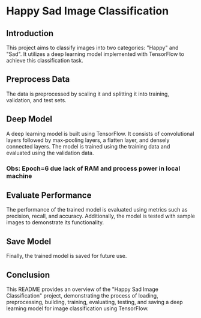 # Happy Sad Image Classification

## Introduction
This project aims to classify images into two categories: "Happy" and "Sad". It utilizes a deep learning model implemented with TensorFlow to achieve this classification task.

## Preprocess Data
The data is preprocessed by scaling it and splitting it into training, validation, and test sets.

## Deep Model
A deep learning model is built using TensorFlow. It consists of convolutional layers followed by max-pooling layers, a flatten layer, and densely connected layers. The model is trained using the training data and evaluated using the validation data.

### Obs: Epoch=6 due lack of RAM and process power in local machine

## Evaluate Performance
The performance of the trained model is evaluated using metrics such as precision, recall, and accuracy. Additionally, the model is tested with sample images to demonstrate its functionality.

## Save Model
Finally, the trained model is saved for future use.

## Conclusion
This README provides an overview of the "Happy Sad Image Classification" project, demonstrating the process of loading, preprocessing, building, training, evaluating, testing, and saving a deep learning model for image classification using TensorFlow.



